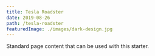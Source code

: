```yaml
---
title: Tesla Roadster
date: 2019-08-26
path: /tesla-roadster
featuredImage: ./images/dark-design.jpg
---
```


Standard page content that can be used with this starter.